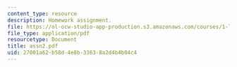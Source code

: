 ```yaml
---
content_type: resource
description: Homework assignment.
file: https://ol-ocw-studio-app-production.s3.amazonaws.com/courses/1-731-water-resource-systems-fall-2006/27001a62b58d4e8b33638a2d4b4b04c4_assn2.pdf
file_type: application/pdf
resourcetype: Document
title: assn2.pdf
uid: 27001a62-b58d-4e8b-3363-8a2d4b4b04c4
---
```

